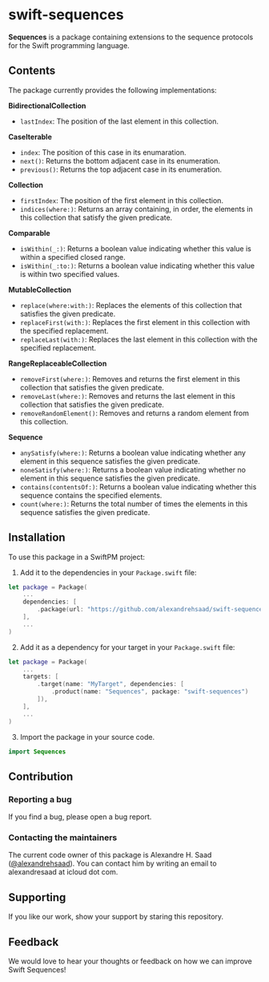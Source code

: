 # swift-sequences

**Sequences** is a package containing extensions to the sequence protocols for the Swift programming language.

## Contents

The package currently provides the following implementations:

**BidirectionalCollection**

- `lastIndex`: The position of the last element in this collection.

**CaseIterable**

- `index`: The position of this case in its enumaration.
- `next()`: Returns the bottom adjacent case in its enumeration.
- `previous()`: Returns the top adjacent case in its enumeration.

**Collection**

- `firstIndex`: The position of the first element in this collection.
- `indices(where:)`: Returns an array containing, in order, the elements in this collection that satisfy the given predicate.

**Comparable**

- `isWithin(_:)`: Returns a boolean value indicating whether this value is within a specified closed range.
- `isWithin(_:to:)`: Returns a boolean value indicating whether this value is within two specified values.

**MutableCollection**

- `replace(where:with:)`: Replaces the elements of this collection that satisfies the given predicate.
- `replaceFirst(with:)`: Replaces the first element in this collection with the specified replacement.
- `replaceLast(with:)`: Replaces the last element in this collection with the specified replacement.

**RangeReplaceableCollection**

- `removeFirst(where:)`: Removes and returns the first element in this collection that satisfies the given predicate.
- `removeLast(where:)`: Removes and returns the last element in this collection that satisfies the given predicate.
- `removeRandomElement()`: Removes and returns a random element from this collection.

**Sequence**

- `anySatisfy(where:)`: Returns a boolean value indicating whether any element in this sequence satisfies the given predicate.
- `noneSatisfy(where:)`: Returns a boolean value indicating whether no element in this sequence satisfies the given predicate.
- `contains(contentsOf:)`: Returns a boolean value indicating whether this sequence contains the specified elements.
- `count(where:)`: Returns the total number of times the elements in this sequence satisfies the given predicate.

## Installation

To use this package in a SwiftPM project:

1. Add it to the dependencies in your `Package.swift` file:

```swift
let package = Package(
    ...
    dependencies: [
        .package(url: "https://github.com/alexandrehsaad/swift-sequences.git", branch: "main")
    ],
    ...
)
```

2. Add it as a dependency for your target in your `Package.swift` file:

```swift
let package = Package(
    ...
    targets: [
        .target(name: "MyTarget", dependencies: [
            .product(name: "Sequences", package: "swift-sequences")
        ]),
    ],
    ...
)
```

3. Import the package in your source code.

```swift
import Sequences
```

## Contribution

### Reporting a bug

If you find a bug, please open a bug report.

### Contacting the maintainers

The current code owner of this package is Alexandre H. Saad ([@alexandrehsaad](https://github.com/alexandrehsaad)). You can contact him by writing an email to alexandresaad at icloud dot com.

## Supporting

If you like our work, show your support by staring this repository.

## Feedback

We would love to hear your thoughts or feedback on how we can improve Swift Sequences!
